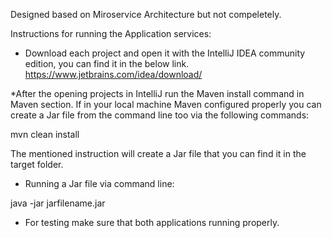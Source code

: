 Designed based on Miroservice Architecture but not compeletely.

Instructions for running the Application services: 

* Download each project and open it with the IntelliJ IDEA community edition, you can find it in the below link. 
https://www.jetbrains.com/idea/download/
 
*After the opening projects in IntelliJ run the Maven install command in Maven section. If in your local machine Maven configured properly you can create a Jar file from the command line too via the following commands:

 mvn clean install 

The mentioned instruction will create a Jar file that you can find it in the target folder. 

* Running a Jar file via command line:

 java -jar jarfilename.jar

* For testing make sure that both applications running properly. 





